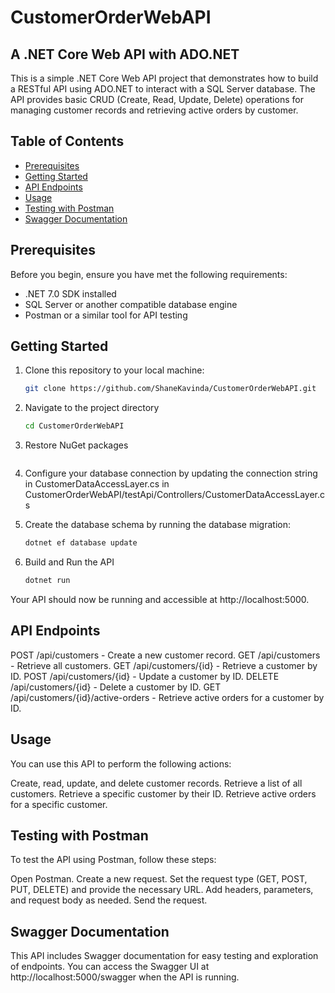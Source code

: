 # CustomerOrderWebAPI
## A .NET Core Web API with ADO.NET

This is a simple .NET Core Web API project that demonstrates how to build a RESTful API using ADO.NET to interact with a SQL Server database. The API provides basic CRUD (Create, Read, Update, Delete) operations for managing customer records and retrieving active orders by customer.

## Table of Contents

- [Prerequisites](#prerequisites)
- [Getting Started](#getting-started)
- [API Endpoints](#api-endpoints)
- [Usage](#usage)
- [Testing with Postman](#testing-with-postman)
- [Swagger Documentation](#swagger-documentation)

## Prerequisites

Before you begin, ensure you have met the following requirements:

- .NET 7.0 SDK installed
- SQL Server or another compatible database engine
- Postman or a similar tool for API testing

## Getting Started

1. Clone this repository to your local machine:

   ```bash
   git clone https://github.com/ShaneKavinda/CustomerOrderWebAPI.git
2. Navigate to the project directory
   ```bash
   cd CustomerOrderWebAPI
3. Restore NuGet packages
   ```dotnet restore
4. Configure your database connection by updating the connection string in CustomerDataAccessLayer.cs in CustomerOrderWebAPI/testApi/Controllers/CustomerDataAccessLayer.cs
5. Create the database schema by running the database migration:
   ```bash
   dotnet ef database update
6. Build and Run the API
   ```bash
   dotnet run
Your API should now be running and accessible at http://localhost:5000.

## API Endpoints

POST /api/customers - Create a new customer record.
GET /api/customers - Retrieve all customers.
GET /api/customers/{id} - Retrieve a customer by ID.
POST /api/customers/{id} - Update a customer by ID.
DELETE /api/customers/{id} - Delete a customer by ID.
GET /api/customers/{id}/active-orders - Retrieve active orders for a customer by ID.

## Usage

You can use this API to perform the following actions:

Create, read, update, and delete customer records.
Retrieve a list of all customers.
Retrieve a specific customer by their ID.
Retrieve active orders for a specific customer.

## Testing with Postman
To test the API using Postman, follow these steps:

Open Postman.
Create a new request.
Set the request type (GET, POST, PUT, DELETE) and provide the necessary URL.
Add headers, parameters, and request body as needed.
Send the request.

## Swagger Documentation
This API includes Swagger documentation for easy testing and exploration of endpoints. You can access the Swagger UI at http://localhost:5000/swagger when the API is running.
